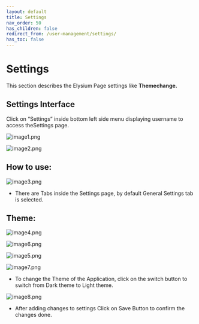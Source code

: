 ```yaml
---
layout: default
title: Settings
nav_order: 50
has_children: false
redirect_from: /user-management/settings/
has_toc: false
---
```




# Settings

This section describes the Elysium Page settings like **Themechange.**


##  Settings Interface

Click on “Settings” inside bottom left side menu displaying username to access theSettings page.

![image1.png]({{site.baseurl}}/images/settings-page/image1.png)

![image2.png]({{site.baseurl}}/images/settings-page/image2.png)

## How to use:

![image3.png]({{site.baseurl}}/images/settings-page/image3.png)



- There are Tabs inside the Settings page, by default General Settings tab is selected.


## Theme:


![image4.png]({{site.baseurl}}/images/settings-page/image4.png)

![image6.png]({{site.baseurl}}/images/settings-page/image6.png)

![image5.png]({{site.baseurl}}/images/settings-page/image5.png)

![image7.png]({{site.baseurl}}/images/settings-page/image7.png)


- To change the Theme of the Application, click on the switch button to switch from Dark theme to Light theme.


![image8.png]({{site.baseurl}}/images/settings-page/image8.png)



- After adding changes to settings Click on Save Button to confirm the changes done.

